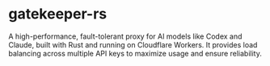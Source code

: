 # gatekeeper-rs
A high-performance, fault-tolerant proxy for AI models like Codex and Claude, built with Rust and running on Cloudflare Workers. It provides load balancing across multiple API keys to maximize usage and ensure reliability.
